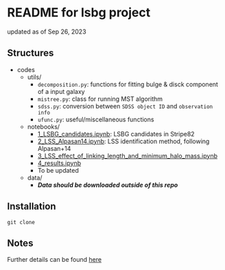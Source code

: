 # README for lsbg project

updated as of Sep 26, 2023

## Structures
* codes
    - utils/
        + `decomposition.py`: functions for fitting bulge & disck component of a input galaxy
        + `mistree.py`: class for running MST algorithm
        + `sdss.py`: conversion between `SDSS object ID` and `observation info`
        + `ufunc.py`: useful/miscellaneous functions
    - notebooks/
        + [1_LSBG_candidates.ipynb](1_LSBG_candidates.ipynb): LSBG candidates in Stripe82
        + [2_LSS_Alpasan14.ipynb](2_LSS_Alpasan14.ipynb): LSS identification method, following Alpasan+14
        + [3_LSS_effect_of_linking_length_and_minimum_halo_mass.ipynb](3_LSS_effect_of_linking_length_and_minimum_halo_mass.ipynb)
        + [4_results.ipynb](4_results.ipynb)
        + To be updated
    - data/
        + ***Data should be downloaded outside of this repo***


## Installation

```
git clone
```

## Notes
Further details can be found [here](notes.md)